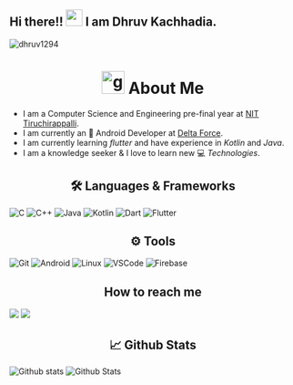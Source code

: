 ## Hi there!! <img src="https://github.com/satyamurti/satyamurti/blob/master/Hi.gif" width="29px"> I am Dhruv Kachhadia.

<p align="left"> <img src="https://komarev.com/ghpvc/?username=dhruv1294&label=Views&color=blue&style=plastic" alt="dhruv1294" /> </p>

<h1 align="center"> <img height="40" width="40" alt="github" src="https://cdn.jsdelivr.net/npm/simple-icons@v3/icons/github.svg" /> About Me </h1>

- I am a Computer Science and Engineering pre-final year at [NIT Tiruchirappalli](https://www.nitt.edu).
- I am currently an 📱 Android Developer at [Delta Force](https://delta.nitt.edu).
- I am currently learning _flutter_ and have experience in _Kotlin_ and _Java_.
- I am a knowledge seeker & I love to learn new 💻 _Technologies_.


<h2 align="center">🛠️ Languages & Frameworks</h2>

![C](https://img.shields.io/badge/c%20-%2300599C.svg?&style=for-the-badge&logo=c&logoColor=white)
![C++](https://img.shields.io/badge/c++%20-%2300599C.svg?&style=for-the-badge&logo=c%2B%2B&ogoColor=white)
![Java](https://img.shields.io/badge/java-%23ED8B00.svg?&style=for-the-badge&logo=java&logoColor=white)
![Kotlin](https://img.shields.io/badge/kotlin-%230095D5.svg?&style=for-the-badge&logo=kotlin&logoColor=white)
![Dart](https://img.shields.io/badge/Dart-0175C2?style=for-the-badge&logo=dart&logoColor=white)
![Flutter](	https://img.shields.io/badge/Flutter-02569B?style=for-the-badge&logo=flutter&logoColor=white)

<h2 align="center">⚙️ Tools</h2>

![Git](https://img.shields.io/badge/git%20-%23F05033.svg?&style=for-the-badge&logo=git&logoColor=white)
![Android](https://img.shields.io/badge/Android-3DDC84?style=for-the-badge&logo=android&logoColor=white)
![Linux](https://img.shields.io/badge/-linux-772953?style=for-the-badge&logo=linux)
![VSCode](https://img.shields.io/badge/-vscode-00a8e8?style=for-the-badge&logo=visual-studio-code)
![Firebase](https://img.shields.io/badge/firebase%20-%23039BE5.svg?&style=for-the-badge&logo=firebase)

<h2 align="center"> How to reach me </h2>

[<img src="https://img.shields.io/badge/linkedin%20-%230077B5.svg?&style=for-the-badge&logo=linkedin&logoColor=white">](https://www.linkedin.com/in/dhruv-kachhadia-24aa42192/)
[<img src="https://img.shields.io/badge/Gmail-D14836?style=for-the-badge&logo=gmail&logoColor=white">](mailto:dhruvkachhadia@gmail.com)

<h2 align="center"> 📈 Github Stats</h2>

![Github stats](https://github-readme-stats.vercel.app/api?username=dhruv1294&count_private=true&include_all_commits=true&show_icons=true&theme=radical&includeForks=true)
![Github Stats](https://github-readme-stats.vercel.app/api/top-langs/?username=dhruv1294&count_private=true&include_all_commits=true&show_icons=true&include_all_commits=true&theme=radical&includeForks=true)
